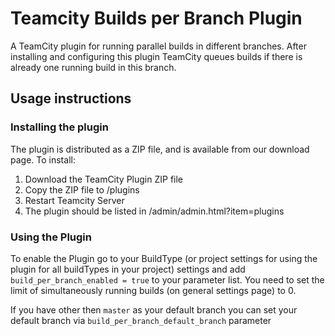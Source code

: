 # Teamcity Builds per Branch Plugin

A TeamCity plugin for running parallel builds in different branches. After installing and configuring this plugin TeamCity queues builds if there is already one running build in this branch. 

## Usage instructions
### Installing the plugin

The plugin is distributed as a ZIP file, and is available from our download page. To install:

1. Download the TeamCity Plugin ZIP file
2. Copy the ZIP file to <TeamCity Data Directory>/plugins
3. Restart Teamcity Server
4. The plugin should be listed in <TeamcityURL>/admin/admin.html?item=plugins

### Using the Plugin
To enable the Plugin go to your BuildType (or project settings for using the plugin for all buildTypes in your project) settings and add `build_per_branch_enabled = true` to your parameter list.
You need to set the limit of simultaneously running builds (on general settings page) to 0.

If you have other then `master` as your default branch you can set your default branch via `build_per_branch_default_branch` parameter

